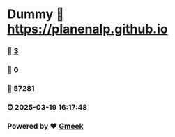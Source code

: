 # Dummy :link: https://planenalp.github.io 
### :page_facing_up: [3](https://planenalp.github.io/tag.html) 
### :speech_balloon: 0 
### :hibiscus: 57281 
### :alarm_clock: 2025-03-19 16:17:48 
### Powered by :heart: [Gmeek](https://github.com/Meekdai/Gmeek)
